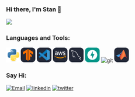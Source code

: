 ### Hi there, I'm Stan 👋

<img src="https://github-readme-stats.vercel.app/api?username=stanbuklovskyi&show_icons=true&theme=tokyonight">

### Languages and Tools:
<img src="https://raw.githubusercontent.com/devicons/devicon/master/icons/python/python-original.svg" alt="python" style="max-width: 100%;" width="40" height="40"><img src="https://raw.githubusercontent.com/tandpfun/skill-icons/d1c752b99bb25a0e5aa363bae1db2809173ee966/icons/TensorFlow-Dark.svg" style="max-width: 100%;" width="40" height="40"> 
<img src="https://raw.githubusercontent.com/tandpfun/skill-icons/d1c752b99bb25a0e5aa363bae1db2809173ee966/icons/VSCode-Dark.svg" style="max-width: 100%;" width="40" height="40">
<img src="https://raw.githubusercontent.com/tandpfun/skill-icons/d1c752b99bb25a0e5aa363bae1db2809173ee966/icons/AWS-Dark.svg" style="max-width: 100%;" width="40" height="40">
<img src="https://raw.githubusercontent.com/tandpfun/skill-icons/d1c752b99bb25a0e5aa363bae1db2809173ee966/icons/MySQL-Dark.svg" style="max-width: 100%;" width="40" height="40">
<img src="https://raw.githubusercontent.com/tandpfun/skill-icons/d1c752b99bb25a0e5aa363bae1db2809173ee966/icons/FastAPI.svg" style="max-width: 100%;" width="40" height="40">
<img src="https://camo.githubusercontent.com/fbfcb9e3dc648adc93bef37c718db16c52f617ad055a26de6dc3c21865c3321d/68747470733a2f2f7777772e766563746f726c6f676f2e7a6f6e652f6c6f676f732f6769742d73636d2f6769742d73636d2d69636f6e2e737667" alt="git" data-canonical-src="https://www.vectorlogo.zone/logos/git-scm/git-scm-icon.svg" style="max-width: 100%;" width="40" height="40">
<img src="https://raw.githubusercontent.com/tandpfun/skill-icons/d1c752b99bb25a0e5aa363bae1db2809173ee966/icons/Matlab-Dark.svg" style="max-width: 100%;" width="40" height="40"> 

### Say Hi:
[![Email](https://img.shields.io/badge/Gmail-D14836?style=for-the-badge&logo=gmail&logoColor=white)](mailto:stas.buklovskiy@gmail.com)
[![linkedin](https://img.shields.io/badge/linkedin-0A66C2?style=for-the-badge&logo=linkedin&logoColor=white)](https://www.linkedin.com/in/buklovskyi/)
[![twitter](https://img.shields.io/badge/twitter-1DA1F2?style=for-the-badge&logo=twitter&logoColor=white)](https://twitter.com/buklovskyi)


[python]: https://www.python.org/
[Tensforflow]: https://www.tensorflow.org/
[VSCode]: https://code.visualstudio.com/
[AWS]: https://aws.amazon.com/
[MySQL]: https://www.mysql.com/
[FastAPI]: https://fastapi.tiangolo.com/
[Git]: https://git-scm.com/
[MATLAB]: https://www.mathworks.com/products/matlab.html
